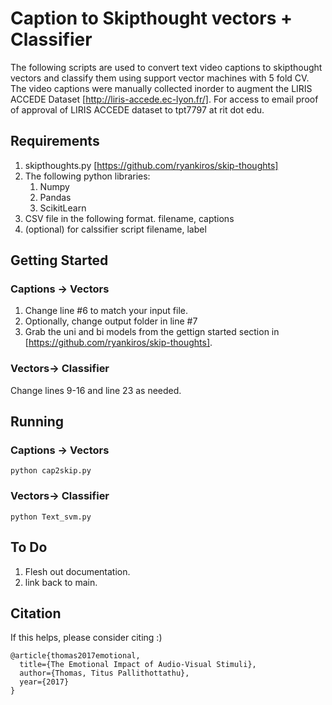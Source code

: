 # Caption to Skipthought vectors + Classifier

The following scripts are used to convert text video captions to skipthought vectors and classify them using support vector machines with 5 fold CV. 
The video captions were manually collected inorder to augment the LIRIS ACCEDE Dataset [http://liris-accede.ec-lyon.fr/].
For access to  email proof of approval of LIRIS ACCEDE dataset to tpt7797 at rit dot edu.

## Requirements

1. skipthoughts.py [https://github.com/ryankiros/skip-thoughts]
2. The following python libraries:    
    1. Numpy
    2. Pandas
    3. ScikitLearn
3. CSV file in the following format. filename, captions
4. (optional) for calssifier script filename, label 

## Getting Started

### Captions -> Vectors
1. Change line #6 to match your input file.
2. Optionally, change output folder in line #7
3. Grab the uni and bi models from the gettign started section in [https://github.com/ryankiros/skip-thoughts].

### Vectors-> Classifier
Change lines 9-16 and line 23 as needed.

## Running 
### Captions -> Vectors
```
python cap2skip.py
```
### Vectors-> Classifier
```
python Text_svm.py
```
## To Do
1. Flesh out documentation.
2. link back to main.

## Citation
If this helps, please consider citing :)

```
@article{thomas2017emotional,
  title={The Emotional Impact of Audio-Visual Stimuli},
  author={Thomas, Titus Pallithottathu},
  year={2017}
}
```
